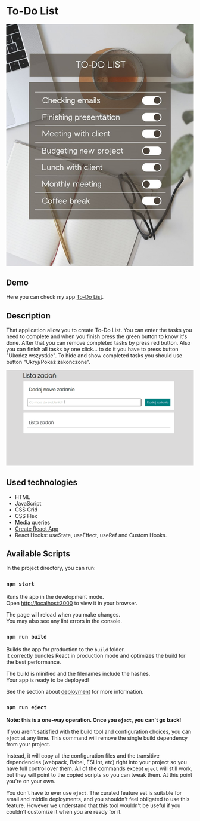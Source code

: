 # To-Do List
![List](https://github.com/Rkowal10/todo-list-react/blob/main/public/To-Do%20List2.png)

## Demo
Here you can check my app [To-Do List](https://rkowal10.github.io/todo-list-react/).

## Description
That application allow you to create To-Do List. You can enter the tasks you need to complete and when you finish press the green button to know it's done. After that you can remove completed tasks by press red button. Also you can finish all tasks by one click... to do it you have to press button "Ukończ wszystkie". To hide and show completed tasks you should use button "Ukryj/Pokaż zakończone".

![animation](https://github.com/Rkowal10/todo-list-react/blob/main/public/Animation2.gif)

## Used technologies
- HTML
- JavaScript
- CSS Grid
- CSS Flex
- Media queries
- [Create React App](https://github.com/facebook/create-react-app)
- React Hooks: useState, useEffect, useRef and Custom Hooks.

## Available Scripts

In the project directory, you can run:

### `npm start`

Runs the app in the development mode.\
Open [http://localhost:3000](http://localhost:3000) to view it in your browser.

The page will reload when you make changes.\
You may also see any lint errors in the console.

### `npm run build`

Builds the app for production to the `build` folder.\
It correctly bundles React in production mode and optimizes the build for the best performance.

The build is minified and the filenames include the hashes.\
Your app is ready to be deployed!

See the section about [deployment](https://facebook.github.io/create-react-app/docs/deployment) for more information.

### `npm run eject`

**Note: this is a one-way operation. Once you `eject`, you can't go back!**

If you aren't satisfied with the build tool and configuration choices, you can `eject` at any time. This command will remove the single build dependency from your project.

Instead, it will copy all the configuration files and the transitive dependencies (webpack, Babel, ESLint, etc) right into your project so you have full control over them. All of the commands except `eject` will still work, but they will point to the copied scripts so you can tweak them. At this point you're on your own.

You don't have to ever use `eject`. The curated feature set is suitable for small and middle deployments, and you shouldn't feel obligated to use this feature. However we understand that this tool wouldn't be useful if you couldn't customize it when you are ready for it.
